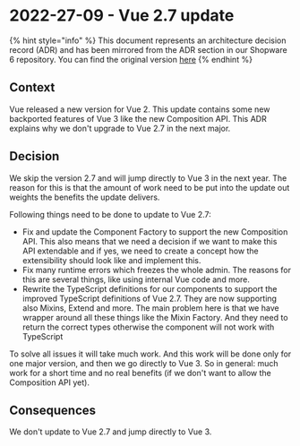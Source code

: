 # 2022-27-09 - Vue 2.7 update

{% hint style="info" %}
This document represents an architecture decision record (ADR) and has been mirrored from the ADR section in our Shopware 6 repository.
You can find the original version [here](https://github.com/shopware/platform/blob/trunk/adr/admin/2022-27-09-vue-2.7-update.md)
{% endhint %}

## Context
Vue released a new version for Vue 2. This update contains some new backported features of Vue 3 like 
the new Composition API. This ADR explains why we don't upgrade to Vue 2.7 in the next major.

## Decision
We skip the version 2.7 and will jump directly to Vue 3 in the next year. The reason for this is that the amount of work need to be put into the update out weights the benefits the update delivers.

Following things need to be done to update to Vue 2.7:

- Fix and update the Component Factory to support the new Composition API. This also means that we need a decision if we want to make this API extendable and if yes, we need to create a concept how the extensibility should look like and implement this.
- Fix many runtime errors which freezes the whole admin. The reasons for this are several things, like using internal Vue code and more. 
- Rewrite the TypeScript definitions for our components to support the improved TypeScript definitions of Vue 2.7. They are now supporting also Mixins, Extend and more. The main problem here is that we have wrapper around all these things like the Mixin Factory. And they need to return the correct types otherwise the component will not work with TypeScript

To solve all issues it will take much work. And this work will be done only for one major version, and then we go directly to Vue 3. So in general: much work for a short time and no real benefits (if we don't want to allow the Composition API yet).

## Consequences
We don't update to Vue 2.7 and jump directly to Vue 3.

